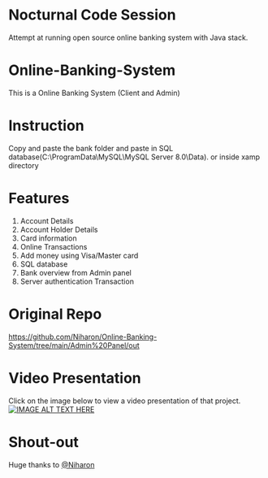 # Nocturnal Code Session
Attempt at running open source online banking system with Java stack. 

# Online-Banking-System
This is a Online Banking System (Client and Admin)

# Instruction
Copy and paste the bank folder and paste in SQL database(C:\ProgramData\MySQL\MySQL Server 8.0\Data).
or inside xamp directory 

# Features
1. Account Details
2. Account Holder Details
3. Card information
4. Online Transactions
5. Add money using Visa/Master card
6. SQL database
7. Bank overview from Admin panel
8. Server authentication  Transaction

# Original Repo
https://github.com/Niharon/Online-Banking-System/tree/main/Admin%20Panel/out

# Video Presentation
Click on the image below to view a video presentation of that project.
[![IMAGE ALT TEXT HERE](https://img.youtube.com/vi/bhB4rEYkYIA/0.jpg)](https://youtu.be/bhB4rEYkYIA)

# Shout-out
Huge thanks to [@Niharon](https://github.com/Niharon)

